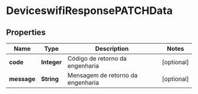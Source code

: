 
# DeviceswifiResponsePATCHData

## Properties
Name | Type | Description | Notes
------------ | ------------- | ------------- | -------------
**code** | **Integer** | Código de retorno da engenharia |  [optional]
**message** | **String** | Mensagem de retorno da engenharia |  [optional]



